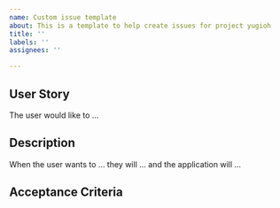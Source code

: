 ```yaml
---
name: Custom issue template
about: This is a template to help create issues for project yugioh
title: ''
labels: ''
assignees: ''

---
```


## User Story
The user would like to ...

## Description
When the user wants to ... they will ... and the application will ...

## Acceptance Criteria
